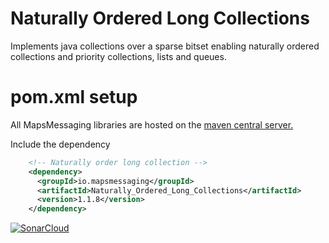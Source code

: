 # Naturally Ordered Long Collections
Implements java collections over a sparse bitset enabling naturally ordered collections and priority collections, lists and queues.


# pom.xml setup

All MapsMessaging libraries are hosted on the [maven central server.](https://central.sonatype.com/search?smo=true&q=mapsmessaging)

Include the dependency
``` xml
    <!-- Naturally order long collection -->
    <dependency>
      <groupId>io.mapsmessaging</groupId>
      <artifactId>Naturally_Ordered_Long_Collections</artifactId>
      <version>1.1.8</version>
    </dependency> 
```    



[![SonarCloud](https://sonarcloud.io/images/project_badges/sonarcloud-white.svg)](https://sonarcloud.io/summary/new_code?id=Naturally_Ordered_Long_Collections)
